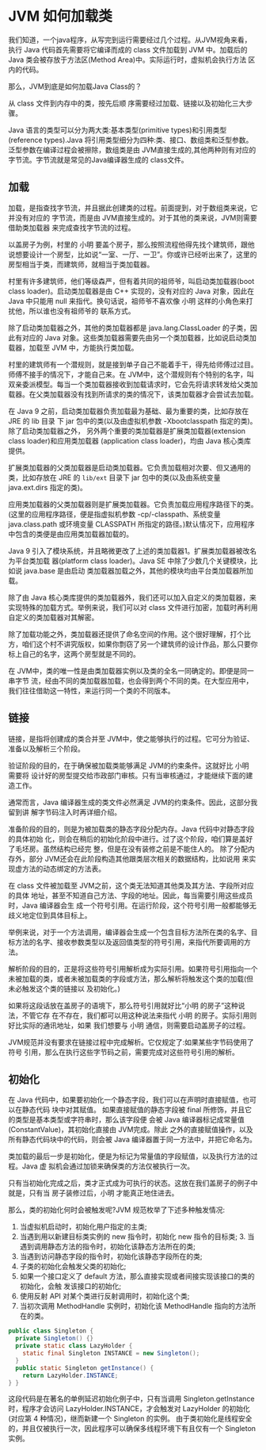 # JVM 如何加载类

我们知道，一个java程序，从写完到运行需要经过几个过程。从JVM视角来看，执行 Java 代码首先需要将它编译而成的 class 文件加载到 JVM 中。加载后的 Java 类会被存放于方法区(Method Area)中。实际运行时，虚拟机会执行方法 区内的代码。  

那么，JVM到底是如何加载Java Class的？  

从 class 文件到内存中的类，按先后顺 序需要经过加载、链接以及初始化三大步骤。

Java 语言的类型可以分为两大类:基本类型(primitive types)和引用类型 (reference types).Java 将引用类型细分为四种:类、接口、数组类和泛型参数。泛型参数在编译过程会被擦除，数组类是由 JVM直接生成的,其他两种则有对应的字节流。字节流就是常见的Java编译器生成的 class文件。

## 加载

加载，是指查找字节流，并且据此创建类的过程。前面提到，对于数组类来说，它并没有对应的 字节流，而是由 JVM直接生成的。对于其他的类来说，JVM则需要借助类加载器 来完成查找字节流的过程。

以盖房子为例，村里的 小明 要盖个房子，那么按照流程他得先找个建筑师，跟他说想要设计一个房型，比如说“一室、一厅、一卫”。你或许已经听出来了，这里的房型相当于类，而建筑师，就相当于类加载器。

村里有许多建筑师，他们等级森严，但有着共同的祖师爷，叫启动类加载器(boot class loader)。启动类加载器是由 C++ 实现的，没有对应的 Java 对象，因此在 Java 中只能用 null 来指代。换句话说，祖师爷不喜欢像 小明 这样的小角色来打扰他，所以谁也没有祖师爷的 联系方式。

除了启动类加载器之外，其他的类加载器都是 java.lang.ClassLoader 的子类，因此有对应的 Java 对象。这些类加载器需要先由另一个类加载器，比如说启动类加载器，加载至 JVM 中，方能执行类加载。

村里的建筑师有一个潜规则，就是接到单子自己不能着手干，得先给师傅过过目。师傅不接手的情况下，才能自己来。在 JVM中，这个潜规则有个特别的名字，叫双亲委派模型。每当一个类加载器接收到加载请求时，它会先将请求转发给父类加载器。在父类加载器没有找到所请求的类的情况下，该类加载器才会尝试去加载。

在 Java 9 之前，启动类加载器负责加载最为基础、最为重要的类，比如存放在 JRE 的 lib 目录 下 jar 包中的类(以及由虚拟机参数 -Xbootclasspath 指定的类)。除了启动类加载器之外， 另外两个重要的类加载器是扩展类加载器(extension class loader)和应用类加载器 (application class loader)，均由 Java 核心类库提供。

扩展类加载器的父类加载器是启动类加载器。它负责加载相对次要、但又通用的类，比如存放在 JRE 的 `lib/ext` 目录下 jar 包中的类(以及由系统变量 java.ext.dirs 指定的类)。

应用类加载器的父类加载器则是扩展类加载器。它负责加载应用程序路径下的类。(这里的应用程序路径，便是指虚拟机参数 -cp/-classpath、系统变量 java.class.path 或环境变量 CLASSPATH 所指定的路径。)默认情况下，应用程序中包含的类便是由应用类加载器加载的。

Java 9 引入了模块系统，并且略微更改了上述的类加载器1。扩展类加载器被改名为平台类加载 器(platform class loader)。Java SE 中除了少数几个关键模块，比如说 java.base 是由启动 类加载器加载之外，其他的模块均由平台类加载器所加载。

除了由 Java 核心类库提供的类加载器外，我们还可以加入自定义的类加载器，来实现特殊的加载方式。举例来说，我们可以对 class 文件进行加密，加载时再利用自定义的类加载器对其解密。

除了加载功能之外，类加载器还提供了命名空间的作用。这个很好理解，打个比方，咱们这个村不讲究版权，如果你剽窃了另一个建筑师的设计作品，那么只要你标上自己的名字，这两个房型就是不同的。

在 JVM中，类的唯一性是由类加载器实例以及类的全名一同确定的。即便是同一串字节 流，经由不同的类加载器加载，也会得到两个不同的类。在大型应用中，我们往往借助这一特性，来运行同一个类的不同版本。

## 链接

链接，是指将创建成的类合并至 JVM中，使之能够执行的过程。它可分为验证、准备以及解析三个阶段。

验证阶段的目的，在于确保被加载类能够满足 JVM的约束条件。这就好比 小明 需要将 设计好的房型提交给市政部门审核。只有当审核通过，才能继续下面的建造工作。

通常而言，Java 编译器生成的类文件必然满足 JVM的约束条件。因此，这部分我留到讲 解字节码注入时再详细介绍。

准备阶段的目的，则是为被加载类的静态字段分配内存。Java 代码中对静态字段的具体初始 化，则会在稍后的初始化阶段中进行。过了这个阶段，咱们算是盖好了毛坯房。虽然结构已经完 整，但是在没有装修之前是不能住人的。
除了分配内存外，部分 JVM还会在此阶段构造其他跟类层次相关的数据结构，比如说用 来实现虚方法的动态绑定的方法表。

在 class 文件被加载至 JVM之前，这个类无法知道其他类及其方法、字段所对应的具体 地址，甚至不知道自己方法、字段的地址。因此，每当需要引用这些成员时，Java 编译器会生 成一个符号引用。在运行阶段，这个符号引用一般都能够无歧义地定位到具体目标上。

举例来说，对于一个方法调用，编译器会生成一个包含目标方法所在类的名字、目标方法的名字、接收参数类型以及返回值类型的符号引用，来指代所要调用的方法。

解析阶段的目的，正是将这些符号引用解析成为实际引用。如果符号引用指向一个未被加载的类，或者未被加载类的字段或方法，那么解析将触发这个类的加载(但未必触发这个类的链接以
及初始化。)

如果将这段话放在盖房子的语境下，那么符号引用就好比“小明 的房子”这种说法，不管它存 在不存在，我们都可以用这种说法来指代 小明 的房子。实际引用则好比实际的通讯地址，如果 我们想要与 小明 通信，则需要启动盖房子的过程。

JVM规范并没有要求在链接过程中完成解析。它仅规定了:如果某些字节码使用了符号 引用，那么在执行这些字节码之前，需要完成对这些符号引用的解析。

## 初始化

在 Java 代码中，如果要初始化一个静态字段，我们可以在声明时直接赋值，也可以在静态代码 块中对其赋值。
如果直接赋值的静态字段被 final 所修饰，并且它的类型是基本类型或字符串时，那么该字段便 会被 Java 编译器标记成常量值(ConstantValue)，其初始化直接由 JVM完成。除此 之外的直接赋值操作，以及所有静态代码块中的代码，则会被 Java 编译器置于同一方法中，并把它命名为。

类加载的最后一步是初始化，便是为标记为常量值的字段赋值，以及执行方法的过程。Java 虚 拟机会通过加锁来确保类的方法仅被执行一次。

只有当初始化完成之后，类才正式成为可执行的状态。这放在我们盖房子的例子中就是，只有当 房子装修过后，小明 才能真正地住进去。

那么，类的初始化何时会被触发呢?JVM 规范枚举了下述多种触发情况:

1. 当虚拟机启动时，初始化用户指定的主类;
1. 当遇到用以新建目标类实例的 new 指令时，初始化 new 指令的目标类; 3. 当遇到调用静态方法的指令时，初始化该静态方法所在的类;
1. 当遇到访问静态字段的指令时，初始化该静态字段所在的类;
1. 子类的初始化会触发父类的初始化;
1. 如果一个接口定义了 default 方法，那么直接实现或者间接实现该接口的类的初始化，会触 发该接口的初始化;
1. 使用反射 API 对某个类进行反射调用时，初始化这个类;
1. 当初次调用 MethodHandle 实例时，初始化该 MethodHandle 指向的方法所在的类。

```java
public class Singleton {
  private Singleton() {}
  private static class LazyHolder {
    static final Singleton INSTANCE = new Singleton();
  }
  public static Singleton getInstance() {
    return LazyHolder.INSTANCE;
} }
```

这段代码是在著名的单例延迟初始化例子中，只有当调用 Singleton.getInstance 时，程序才会访问 LazyHolder.INSTANCE，才会触发对 LazyHolder 的初始化(对应第 4 种情况)，继而新建一个 Singleton 的实例。
由于类初始化是线程安全的，并且仅被执行一次，因此程序可以确保多线程环境下有且仅有一个 Singleton 实例。
